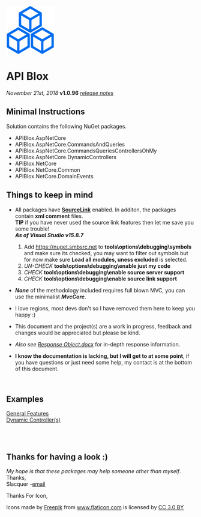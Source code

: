 [1]: https://github.com/dotnet/sourcelink
[2]: mailto:slacquer2018@gmail.com
[3]: ./response-objects.md
[4]: https://github.com/Slacquer/api-blox/tree/master/Examples/APIBlox%20Features/Examples.Features
[5]: https://github.com/Slacquer/api-blox/tree/master/Examples/Dynamic%20Controllers/Examples.DynamicControllers
[6]: ./releaseNotes.md

[sdk]: https://www.microsoft.com/net/download
[logo]: ./logo-blue-large.png

![:)][logo]   
# API Blox

_November 21st, 2018_  **v1.0.96** _[release notes][6]_ 


## Minimal Instructions
 Solution contains the following NuGet packages.  

- APIBlox.AspNetCore  
- APIBlox.AspNetCore.CommandsAndQueries  
- APIBlox.AspNetCore.CommandsQueriesControllersOhMy
- APIBlox.AspNetCore.DynamicControllers  
- APIBlox.NetCore  
- APIBlox.NetCore.Common  
- APIBlox.NetCore.DomainEvents



## Things to keep in mind  
 
- All packages have [**SourceLink**][1] enabled.  In additon, the packages contain **xml comment** files.  
**TIP** if you have never used the source link features then let me save you some trouble!  
_**As of Visual Studio v15.8.7**_
    1. Add https://nuget.smbsrc.net to **tools\options\debugging\symbols** and make sure its checked, you may want to filter out symbols but for now make sure **Load all modules, uness excluded** is selected.
    2. _UN-CHECK_ **tools\options\debugging\enable just my code**
    3. _CHECK_ **tools\options\debugging\enable source server support**
    4. _CHECK_ **tools\options\debugging\enable source link support**

- _**None**_ of the methodology included requires full blown MVC, you can use the minimalist _**MvcCore**_.  
- I love regions, most devs don't so I have removed them here to keep you happy :)
- This document and the project(s) are a work in progress, feedback and changes would be appreciated but please be kind.
- _Also see_ [_Response Object.docx_][3] for in-depth response information.
- **I know the documentation is lacking, but I will get to at some point**, if you have questions or just need some help, my contact is at the bottom of this document.  

<br>

## Examples
 [General Features][4]    
 [Dynamic Controller(s)][5]  

<br>
<br>

## Thanks for having a look :)
_My hope is that these packages may help someone other than myself_.  
Thanks,    
Slacquer -[email][2]


Thanks For Icon,
<div>Icons made by <a href="http://www.freepik.com" title="Freepik">Freepik</a> from <a href="https://www.flaticon.com/" title="Flaticon">www.flaticon.com</a> is licensed by <a href="http://creativecommons.org/licenses/by/3.0/" title="Creative Commons BY 3.0" target="_blank">CC 3.0 BY</a></div>
